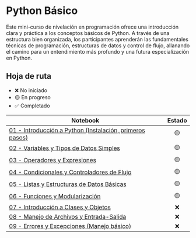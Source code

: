 # Python Básico

Este mini-curso de nivelación en programación ofrece una introducción clara y
práctica a los conceptos básicos de Python. A través de una estructura bien
organizada, los participantes aprenderán las fundamentales técnicas de
programación, estructuras de datos y control de flujo, allanando el camino para
un entendimiento más profundo y una futura especialización en Python.

## Hoja de ruta

-   ❌ No iniciado
-   🟡 En progreso
-   ✅ Completado

Notebook                                                                                                                                        | Estado
----------------------------------------------------------------------------------------------------------------------------------------------- | :-----:
[01 - Introducción a Python (Instalación, primeros pasos)](/01%20-%20Introducción%20a%20Python%20(Instalación,%20primeros%20pasos).ipynb) | 🟡
[02 - Variables y Tipos de Datos Simples](/02%20-%20Variables%20y%20Tipos%20de%20Datos%20Simples.ipynb)                                   | 🟡
[03 - Operadores y Expresiones](/03%20-%20Operadores%20y%20Expresiones.ipynb)                                                             | 🟡
[04 - Condicionales y Controladores de Flujo](/04%20-%20Condicionales%20y%20Controladores%20de%20Flujo.ipynb)                             | 🟡
[05 - Listas y Estructuras de Datos Básicas](/05%20-%20Listas%20y%20Estructuras%20de%20Datos%20Básicas.ipynb)                             | 🟡
[06 - Funciones y Modularización](/06%20-%20Funciones%20y%20Modularización.ipynb)                                                         | 🟡
[07 - Introducción a Clases y Objetos](/07%20-%20Introducción%20a%20Clases%20y%20Objetos.ipynb)                                           | ❌
[08 - Manejo de Archivos y Entrada-Salida](/08%20-%20Manejo%20de%20Archivos%20y%20Entrada-Salida.ipynb)                                   | ❌
[09 - Errores y Excepciones (Manejo básico)](/09%20-%20Errores%20y%20Excepciones%20(Manejo%20básico).ipynb)                               | ❌
